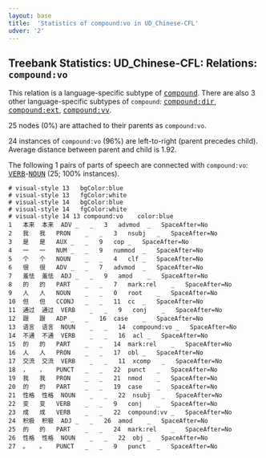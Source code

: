 ```yaml
---
layout: base
title:  'Statistics of compound:vo in UD_Chinese-CFL'
udver: '2'
---
```


## Treebank Statistics: UD_Chinese-CFL: Relations: `compound:vo`

This relation is a language-specific subtype of <tt><a href="zh_cfl-dep-compound.html">compound</a></tt>.
There are also 3 other language-specific subtypes of `compound`: <tt><a href="zh_cfl-dep-compound-dir.html">compound:dir</a></tt>, <tt><a href="zh_cfl-dep-compound-ext.html">compound:ext</a></tt>, <tt><a href="zh_cfl-dep-compound-vv.html">compound:vv</a></tt>.

25 nodes (0%) are attached to their parents as `compound:vo`.

24 instances of `compound:vo` (96%) are left-to-right (parent precedes child).
Average distance between parent and child is 1.92.

The following 1 pairs of parts of speech are connected with `compound:vo`: <tt><a href="zh_cfl-pos-VERB.html">VERB</a></tt>-<tt><a href="zh_cfl-pos-NOUN.html">NOUN</a></tt> (25; 100% instances).


~~~ conllu
# visual-style 13	bgColor:blue
# visual-style 13	fgColor:white
# visual-style 14	bgColor:blue
# visual-style 14	fgColor:white
# visual-style 14 13 compound:vo	color:blue
1	本来	本来	ADV	_	_	3	advmod	_	SpaceAfter=No
2	我	我	PRON	_	_	3	nsubj	_	SpaceAfter=No
3	是	是	AUX	_	_	9	cop	_	SpaceAfter=No
4	一	一	NUM	_	_	9	nummod	_	SpaceAfter=No
5	个	个	NOUN	_	_	4	clf	_	SpaceAfter=No
6	很	很	ADV	_	_	7	advmod	_	SpaceAfter=No
7	羞怯	羞怯	ADJ	_	_	9	amod	_	SpaceAfter=No
8	的	的	PART	_	_	7	mark:rel	_	SpaceAfter=No
9	人	人	NOUN	_	_	0	root	_	SpaceAfter=No
10	但	但	CCONJ	_	_	11	cc	_	SpaceAfter=No
11	通过	通过	VERB	_	_	9	conj	_	SpaceAfter=No
12	跟	跟	ADP	_	_	16	case	_	SpaceAfter=No
13	语言	语言	NOUN	_	_	14	compound:vo	_	SpaceAfter=No
14	不通	不通	VERB	_	_	16	acl	_	SpaceAfter=No
15	的	的	PART	_	_	14	mark:rel	_	SpaceAfter=No
16	人	人	PRON	_	_	17	obl	_	SpaceAfter=No
17	交流	交流	VERB	_	_	11	xcomp	_	SpaceAfter=No
18	，	，	PUNCT	_	_	22	punct	_	SpaceAfter=No
19	我	我	PRON	_	_	21	nmod	_	SpaceAfter=No
20	的	的	PART	_	_	19	case	_	SpaceAfter=No
21	性格	性格	NOUN	_	_	22	nsubj	_	SpaceAfter=No
22	变	变	VERB	_	_	9	conj	_	SpaceAfter=No
23	成	成	VERB	_	_	22	compound:vv	_	SpaceAfter=No
24	积极	积极	ADJ	_	_	26	amod	_	SpaceAfter=No
25	的	的	PART	_	_	24	mark:rel	_	SpaceAfter=No
26	性格	性格	NOUN	_	_	22	obj	_	SpaceAfter=No
27	。	。	PUNCT	_	_	9	punct	_	SpaceAfter=No

~~~


